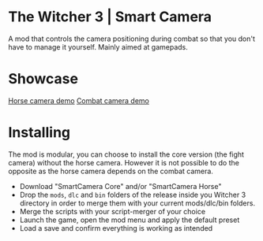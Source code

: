 # The Witcher 3 | Smart Camera
A mod that controls the camera positioning during combat so that you don't have to
manage it yourself. Mainly aimed at gamepads.

# Showcase
[Horse camera demo](https://www.youtube.com/watch?v=5oB2PaFDnbI)
[Combat camera demo](https://www.youtube.com/watch?v=Rky3QMizNRs)

# Installing
The mod is modular, you can choose to install the core version (the fight camera) without the horse camera. However it is not possible to do the opposite as the horse camera depends on the combat camera.

 - Download "SmartCamera Core" and/or "SmartCamera Horse"
 - Drop the `mods`, `dlc` and `bin` folders of the release inside you Witcher 3 directory in order to merge them with your current mods/dlc/bin folders.
 - Merge the scripts with your script-merger of your choice
 - Launch the game, open the mod menu and apply the default preset
 - Load a save and confirm everything is working as intended
